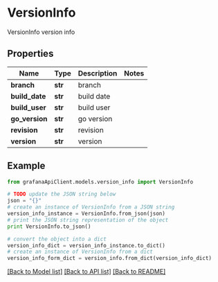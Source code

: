 # VersionInfo

VersionInfo version info

## Properties
Name | Type | Description | Notes
------------ | ------------- | ------------- | -------------
**branch** | **str** | branch | 
**build_date** | **str** | build date | 
**build_user** | **str** | build user | 
**go_version** | **str** | go version | 
**revision** | **str** | revision | 
**version** | **str** | version | 

## Example

```python
from grafanaApiClient.models.version_info import VersionInfo

# TODO update the JSON string below
json = "{}"
# create an instance of VersionInfo from a JSON string
version_info_instance = VersionInfo.from_json(json)
# print the JSON string representation of the object
print VersionInfo.to_json()

# convert the object into a dict
version_info_dict = version_info_instance.to_dict()
# create an instance of VersionInfo from a dict
version_info_form_dict = version_info.from_dict(version_info_dict)
```
[[Back to Model list]](../README.md#documentation-for-models) [[Back to API list]](../README.md#documentation-for-api-endpoints) [[Back to README]](../README.md)


